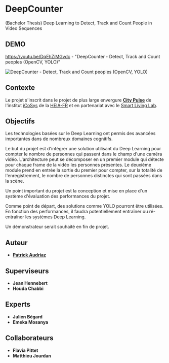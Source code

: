 # DeepCounter

(Bachelor Thesis)
Deep Learning to Detect, Track and Count People in Video Sequences

## DEMO
https://youtu.be/DqEhZiMGvdc - "DeepCounter - Detect, Track and Count peoples (OpenCV, YOLO)"

![DeepCounter - Detect, Track and Count peoples (OpenCV, YOLO)](http://img.youtube.com/vi/DqEhZiMGvdc/0.jpg) 


## Contexte
Le projet s'inscrit dans le projet de plus large envergure [**City Pulse**](https://www.smartlivinglab.ch/fr/projects/city-pulse/) de l'institut [iCoSys](https://icosys.ch) de la [HEIA-FR](https://www.heia-fr.ch/) et en partenariat avec le [Smart Living Lab](https://www.smartlivinglab.ch/fr/).


## Objectifs
Les technologies basées sur le Deep Learning ont permis des avancées importantes dans de nombreux domaines cognitifs.

Le but du projet est d'intégrer une solution utilisant du Deep Learning pour compter le nombre de personnes qui passent dans le champ d'une caméra vidéo. L'architecture peut se décomposer en un premier module qui détecte pour chaque frame de la vidéo les personnes présentes. Le deuxième module prend en entrée la sortie du premier pour compter, sur la totalité de l'enregistrement, le nombre de personnes distinctes qui sont passées dans la scène.

Un point important du projet est la conception et mise en place d'un système d'évaluation des performances du projet.

Comme point de départ, des solutions comme YOLO pourront être utilisées. En fonction des performances, il faudra potentiellement entraîner ou ré-entraîner les systèmes Deep Learning.

Un démonstrateur serait souhaité en fin de projet.

## Auteur

* [**Patrick Audriaz**](https://patrick-audriaz.com/)


## Superviseurs

* **Jean Hennebert**
* **Houda Chabbi**

## Experts

* **Julien Bégard**
* **Emeka Mosanya**

## Collaborateurs

* **Flavia Pittet**
* **Matthieu Jourdan**